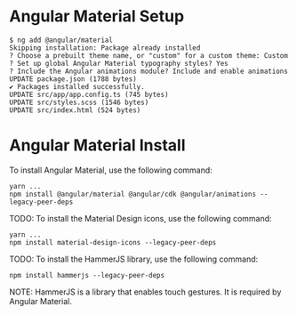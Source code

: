 # Angular Material Setup

```shell
$ ng add @angular/material
Skipping installation: Package already installed
? Choose a prebuilt theme name, or "custom" for a custom theme: Custom
? Set up global Angular Material typography styles? Yes
? Include the Angular animations module? Include and enable animations
UPDATE package.json (1788 bytes)
✔ Packages installed successfully.
UPDATE src/app/app.config.ts (745 bytes)
UPDATE src/styles.scss (1546 bytes)
UPDATE src/index.html (524 bytes)
```

# Angular Material Install

To install Angular Material, use the following command:

```shell
yarn ...
npm install @angular/material @angular/cdk @angular/animations --legacy-peer-deps
```

TODO: To install the Material Design icons, use the following command:

```shell
yarn ...
npm install material-design-icons --legacy-peer-deps
```

TODO: To install the HammerJS library, use the following command:

```shell
npm install hammerjs --legacy-peer-deps
```

NOTE: HammerJS is a library that enables touch gestures. It is required by Angular Material.
